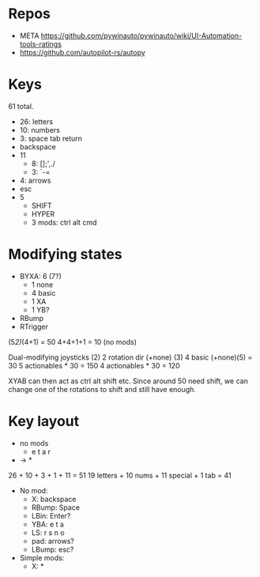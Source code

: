 # Repos

* META https://github.com/pywinauto/pywinauto/wiki/UI-Automation-tools-ratings
* https://github.com/autopilot-rs/autopy


# Keys

61 total.

* 26: letters
* 10: numbers
* 3: space tab return
* backspace
* 11
  * 8: []\;',./
  * 3: `-=
* 4: arrows
* esc 
* 5
  * SHIFT
  * HYPER
  * 3 mods: ctrl alt cmd

# Modifying states

* BYXA: 6 (7?)
  * 1 none 
  * 4 basic
  * 1 XA 
  * 1 YB?
* RBump
* RTrigger

(5*2)*(4+1) = 50
4+4+1+1 = 10 (no mods)

Dual-modifying joysticks (2)
2 rotation dir (+none) (3)
4 basic (+none)(5)
= 30
5 actionables * 30 = 150
4 actionables * 30 = 120

XYAB can then act as ctrl alt shift etc.
Since around 50 need shift, we can change one of the rotations to shift and still have enough.

# Key layout

* no mods
  * e t a r
* ->
  * 



26 + 10 + 3 + 1 + 11 = 51
19 letters + 10 nums + 11 special + 1 tab = 41

* No mod:
  * X: backspace
  * RBump: Space
  * LBin: Enter?
  * YBA: e t a
  * LS: r s n o
  * pad: arrows?
  * LBump: esc? 
* Simple mods:
  * X:
    *   
